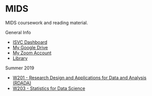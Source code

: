 # MIDS

MIDS coursework and reading material.

General Info
* [ISVC Dashboard](https://learn.datascience.berkeley.edu/ap/dashboard)
* [My Google Drive](https://drive.google.com/drive/u/0/my-drive)
* [My Zoom Account](https://zoom.us/my/kevin.hartman)
* [Library](http://www.lib.berkeley.edu)

Summer 2019

* [W201 - Research Design and Applications for Data and Analysis (RDADA)](./W201/README.md)
* [W203 - Statistics for Data Science](./W203/README.md)

